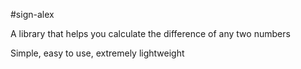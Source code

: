 #sign-alex

A library that helps you calculate the difference of any two numbers

Simple, easy to use, extremely lightweight